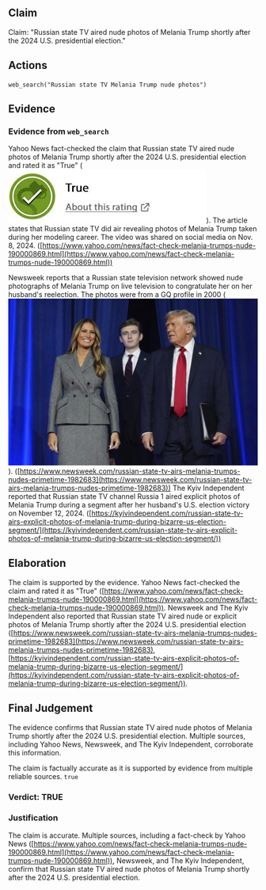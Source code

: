 ## Claim
Claim: "Russian state TV aired nude photos of Melania Trump shortly after the 2024 U.S. presidential election."

## Actions
```
web_search("Russian state TV Melania Trump nude photos")
```

## Evidence
### Evidence from `web_search`
Yahoo News fact-checked the claim that Russian state TV aired nude photos of Melania Trump shortly after the 2024 U.S. presidential election and rated it as "True" (![image 2038](media/2025-08-07_19-34-1754595299-241505.jpg)). The article states that Russian state TV did air revealing photos of Melania Trump taken during her modeling career. The video was shared on social media on Nov. 8, 2024. ([https://www.yahoo.com/news/fact-check-melania-trumps-nude-190000869.html](https://www.yahoo.com/news/fact-check-melania-trumps-nude-190000869.html))

Newsweek reports that a Russian state television network showed nude photographs of Melania Trump on live television to congratulate her on her husband's reelection. The photos were from a GQ profile in 2000 (![image 2045](media/2025-08-07_19-35-1754595322-502114.jpg)). ([https://www.newsweek.com/russian-state-tv-airs-melania-trumps-nudes-primetime-1982683](https://www.newsweek.com/russian-state-tv-airs-melania-trumps-nudes-primetime-1982683)) The Kyiv Independent reported that Russian state TV channel Russia 1 aired explicit photos of Melania Trump during a segment after her husband's U.S. election victory on November 12, 2024. ([https://kyivindependent.com/russian-state-tv-airs-explicit-photos-of-melania-trump-during-bizarre-us-election-segment/](https://kyivindependent.com/russian-state-tv-airs-explicit-photos-of-melania-trump-during-bizarre-us-election-segment/))


## Elaboration
The claim is supported by the evidence. Yahoo News fact-checked the claim and rated it as "True" ([https://www.yahoo.com/news/fact-check-melania-trumps-nude-190000869.html](https://www.yahoo.com/news/fact-check-melania-trumps-nude-190000869.html)). Newsweek and The Kyiv Independent also reported that Russian state TV aired nude or explicit photos of Melania Trump shortly after the 2024 U.S. presidential election ([https://www.newsweek.com/russian-state-tv-airs-melania-trumps-nudes-primetime-1982683](https://www.newsweek.com/russian-state-tv-airs-melania-trumps-nudes-primetime-1982683), [https://kyivindependent.com/russian-state-tv-airs-explicit-photos-of-melania-trump-during-bizarre-us-election-segment/](https://kyivindependent.com/russian-state-tv-airs-explicit-photos-of-melania-trump-during-bizarre-us-election-segment/)).


## Final Judgement
The evidence confirms that Russian state TV aired nude photos of Melania Trump shortly after the 2024 U.S. presidential election. Multiple sources, including Yahoo News, Newsweek, and The Kyiv Independent, corroborate this information.

The claim is factually accurate as it is supported by evidence from multiple reliable sources. `true`


### Verdict: TRUE

### Justification
The claim is accurate. Multiple sources, including a fact-check by Yahoo News ([https://www.yahoo.com/news/fact-check-melania-trumps-nude-190000869.html](https://www.yahoo.com/news/fact-check-melania-trumps-nude-190000869.html)), Newsweek, and The Kyiv Independent, confirm that Russian state TV aired nude photos of Melania Trump shortly after the 2024 U.S. presidential election.
